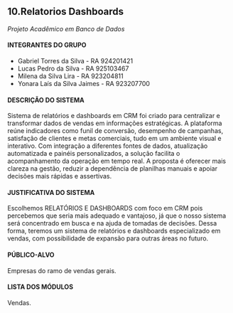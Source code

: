 ## 10.Relatorios Dashboards
_Projeto Acadêmico em Banco de Dados_

#### INTEGRANTES DO GRUPO

- Gabriel Torres da Silva     - RA 924201421
- Lucas Pedro da Silva        - RA 925103467
- Milena da Silva Lira        - RA 923204811
- Yonara Laís da Silva Jaimes - RA 923207700

#### DESCRIÇÃO DO SISTEMA

Sistema de relatórios e dashboards em CRM foi criado para centralizar e transformar dados de vendas em informações estratégicas. A plataforma reúne indicadores como funil de conversão, desempenho de campanhas, satisfação de clientes e metas comerciais, tudo em um ambiente visual e interativo. Com integração a diferentes fontes de dados, atualização automatizada e painéis personalizados, a solução facilita o acompanhamento da operação em tempo real. A proposta é oferecer mais clareza na gestão, reduzir a dependência de planilhas manuais e apoiar decisões mais rápidas e assertivas.

#### JUSTIFICATIVA DO SISTEMA

Escolhemos RELATÓRIOS E DASHBOARDS com foco em CRM pois percebemos que seria mais adequado e vantajoso, já que o nosso sistema será concentrado em busca e na ajuda de tomadas de decisões. Dessa forma, teremos um sistema de relatórios e dashboards especializado em vendas, com possibilidade de expansão para outras áreas no futuro.

#### PÚBLICO-ALVO

Empresas do ramo de vendas gerais.

#### LISTA DOS MÓDULOS

Vendas.
